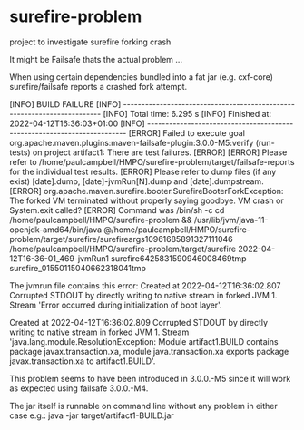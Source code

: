 # surefire-problem
project to investigate surefire forking crash

It might be Failsafe thats the actual problem ...

When using certain dependencies bundled into a fat jar (e.g. cxf-core) surefire/failsafe reports a crashed fork attempt.

[INFO] BUILD FAILURE
[INFO] ------------------------------------------------------------------------
[INFO] Total time:  6.295 s
[INFO] Finished at: 2022-04-12T16:36:03+01:00
[INFO] ------------------------------------------------------------------------
[ERROR] Failed to execute goal org.apache.maven.plugins:maven-failsafe-plugin:3.0.0-M5:verify (run-tests) on project artifact1: There are test failures.
[ERROR] 
[ERROR] Please refer to /home/paulcampbell/HMPO/surefire-problem/target/failsafe-reports for the individual test results.
[ERROR] Please refer to dump files (if any exist) [date].dump, [date]-jvmRun[N].dump and [date].dumpstream.
[ERROR] org.apache.maven.surefire.booter.SurefireBooterForkException: The forked VM terminated without properly saying goodbye. VM crash or System.exit called?
[ERROR] Command was /bin/sh -c cd /home/paulcampbell/HMPO/surefire-problem && /usr/lib/jvm/java-11-openjdk-amd64/bin/java @/home/paulcampbell/HMPO/surefire-problem/target/surefire/surefireargs10961685891327111046 /home/paulcampbell/HMPO/surefire-problem/target/surefire 2022-04-12T16-36-01_469-jvmRun1 surefire6425831590946008469tmp surefire_01550115040662318041tmp

The jvmrun file contains this error:
Created at 2022-04-12T16:36:02.807
Corrupted STDOUT by directly writing to native stream in forked JVM 1. Stream 'Error occurred during initialization of boot layer'.

Created at 2022-04-12T16:36:02.809
Corrupted STDOUT by directly writing to native stream in forked JVM 1. Stream 'java.lang.module.ResolutionException: Module artifact1.BUILD contains package javax.transaction.xa, module java.transaction.xa exports package javax.transaction.xa to artifact1.BUILD'.

This problem seems to have been introduced in 3.0.0.-M5 since it will work as expected using failsafe 3.0.0.-M4.

The jar itself is runnable on command line without any problem in either case e.g.: 
java -jar target/artifact1-BUILD.jar

